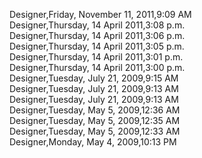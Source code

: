 ﻿Designer,Friday, November 11, 2011,9:09 AM  Designer,Thursday, 14 April 2011,3:08 p.m.  Designer,Thursday, 14 April 2011,3:06 p.m.  Designer,Thursday, 14 April 2011,3:05 p.m.  Designer,Thursday, 14 April 2011,3:01 p.m.  Designer,Thursday, 14 April 2011,3:00 p.m.  Designer,Tuesday, July 21, 2009,9:15 AM  Designer,Tuesday, July 21, 2009,9:13 AM  Designer,Tuesday, July 21, 2009,9:13 AM  Designer,Tuesday, May 5, 2009,12:36 AM  Designer,Tuesday, May 5, 2009,12:35 AM  Designer,Tuesday, May 5, 2009,12:33 AM  Designer,Monday, May 4, 2009,10:13 PM